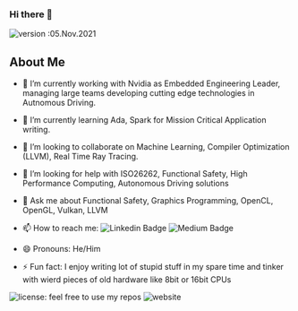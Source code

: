 ### Hi there 👋

![version :05.Nov.2021](https://img.shields.io/badge/version-05.Nov.2021-informational)

## About Me 

- 🔭 I’m currently working with Nvidia as Embedded Engineering Leader, managing large teams developing cutting edge technologies in Autnomous Driving.
- 🌱 I’m currently learning Ada, Spark for Mission Critical Application writing.
- 👯 I’m looking to collaborate on Machine Learning, Compiler Optimization (LLVM), Real Time Ray Tracing.
- 🤔 I’m looking for help with ISO26262, Functional Safety, High Performance Computing, Autonomous Driving solutions
- 💬 Ask me about Functional Safety, Graphics Programming, OpenCL, OpenGL, Vulkan, LLVM
- 📫 How to reach me: ![Linkedin Badge](https://img.shields.io/badge/-kiranputtur-blue?style=flat-square&logo=Linkedin&logoColor=white&link=https://www.linkedin.com/in/kiranputtur/)
![Medium Badge](https://img.shields.io/badge/-@kiranputtur-03a57a?style=flat-square&labelColor=000000&logo=Medium&link=https://medium.com/@kiranputtur/)

- 😄 Pronouns: He/Him
- ⚡ Fun fact: I enjoy writing lot of stupid stuff in my spare time and tinker with wierd pieces of old hardware like 8bit or 16bit CPUs

![license: feel free to use my repos](https://img.shields.io/badge/license-feel%20free%20to%20use%20my%20repos-success)
![website](https://img.shields.io/badge/website-kputtur.github.io-informational)

<!--
**kputtur/kputtur** is a ✨ _special_ ✨ repository because its `README.md` (this file) appears on your GitHub profile.

Here are some ideas to get you started:

- 🔭 I’m currently working on ...
- 🌱 I’m currently learning ...
- 👯 I’m looking to collaborate on ...
- 🤔 I’m looking for help with ...
- 💬 Ask me about ...
- 📫 How to reach me: ...
- 😄 Pronouns: ...
- ⚡ Fun fact: ...
-->
